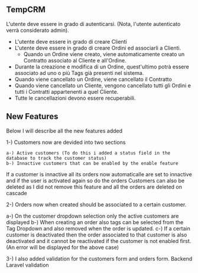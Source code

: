 ## TempCRM

L'utente deve essere in grado di autenticarsi. (Nota, l'utente autenticato verrà considerato admin).

* L'utente deve essere in grado di creare Clienti
* L'utente deve essere in grado di creare Ordini ed associarli a Clienti. 
    * Quando un Ordine viene creato, viene automaticamente creato un Contratto associato al Cliente e all'Ordine.
* Durante la creazione e modifica di un Ordine, quest'ultimo potrà essere associato ad uno o più Tags già presenti nel sistema.
* Quando viene cancellato un Ordine, viene cancellato il Contratto
* Quando viene cancellato un Cliente, vengono cancellato tutti gli Ordini e tutti i Contratti appartenenti a quel Cliente.
* Tutte le cancellazioni devono essere recuperabili.

## New Features

Below I will describe all the new features added

1-) Customers now are devided into two sections
    
    a-) Active customers (To do this i added a status field in the database to track the customer status)
    b-) Innactive customers that can be enabled by the enable feature
    
   If a customer is innactive all its orders now automaticalle are set to innactive and if the user is activated again so do the orders
   Customers can also be deleted as I did not remove this feature and all the orders are deleted on cascade 
   
2-) Orders now when created should be associated to a certain customer.
       
   a-) On the customer dropdown selection only the active customers are displayed
   b-) When creating an order also tags can be selected from the Tag Dropdown and also removed when the order is updated.
   c-) If a certain customer is deactivated then the order associated to that customer is also deactivated and it cannot be reactivated if the customer is not enabled first.
       (An error will be displayed for the above case) 
       
3-) I also added validation for the customers form and orders form. Backend Laravel validation

